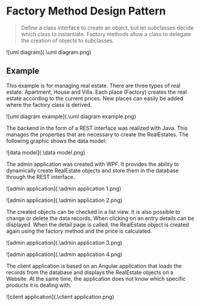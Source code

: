 # Factory Method Design Pattern

> Define a class interface to create an object, but let subclasses decide which class to instantiate. Factory methods allow a class to delegate the creation of objects to subclasses. 

![uml diagram](.\uml diagram.png)

## Example

This example is for managing real estate. There are three types of real estate: Apartment, House and Villa. Each place (Factory) creates the real estate according to the current prices. New places can easily be added where the factory class is derived.

![uml diagram example](.\uml diagram example.png)

The backend in the form of a REST interface was realized with Java. This manages the properties that are necessary to create the RealEstates. The following graphic shows the data model:

![data model](.\data model.png)

The admin application was created with WPF. It provides the ability to dynamically create RealEstate objects and store them in the database through the REST interface.

![admin application](.\admin application 1.png)

![admin application](.\admin application 2.png)

The created objects can be checked in a list view. It is also possible to change or delete the data records. When clicking on an entry details can be displayed. When the detail page is called, the RealEstate object is created again using the factory method and the price is calculated. 

![admin application](.\admin application 3.png)

![admin application](.\admin application 4.png)

The client application is based on an Angular application that loads the records from the database and displays the RealEstate objects on a Website. At the same time, the application does not know which specific products it is dealing with.

![client application](.\client application.png)

